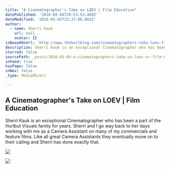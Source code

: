 ```yaml
---
title: "A Cinematographer's Take on LOEV | Film Education"
datePublished: '2016-05-04T20:53:53.469Z'
dateModified: '2016-05-03T23:37:06.883Z'
author:
  - name: Sherri Kauk
    url: null
    avatar: {}
isBasedOnUrl: 'http://www.thehurlblog.com/cinematographers-take-loev-film-education/'
description: Sherri Kauk is an exceptional Cinematographer who has been a part of the Hurlbut Visuals family for years. Sherri and I go way back to her days working with me as a Camera Assistant on many of my commercials and feature films. Like all great Camera Assistants they eventually move on to their calling and Sherri has done exactly that.
starred: false
sourcePath: _posts/2016-05-04-a-cinematographers-take-on-loev-or-film-education.md
inFeed: true
hasPage: false
inNav: false
_type: MediaObject

---
```

<article style=""><h1>A Cinematographer's Take on LOEV | Film Education</h1><p>Sherri Kauk is an exceptional Cinematographer who has been a part of the Hurlbut Visuals family for years. Sherri and I go way back to her days working with me as a Camera Assistant on many of my commercials and feature films. Like all great Camera Assistants they eventually move on to their calling and Sherri has done exactly that.</p><img src="http://www.thehurlblog.com/wp-content/uploads/2016/04/image003-3.jpg" /></article>

![](https://the-grid-user-content.s3-us-west-2.amazonaws.com/42ff0550-800f-4630-89e4-d627264d76ad.jpg)
